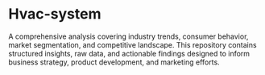 # Hvac-system
A comprehensive analysis covering industry trends, consumer behavior, market segmentation, and competitive landscape. This repository contains structured insights, raw data, and actionable findings designed to inform business strategy, product development, and marketing efforts.  
